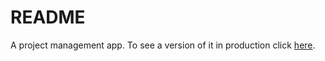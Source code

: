 # README

A project management app.
To see a version of it in production click <a href="https://project-management-rpmx.herokuapp.com">here</a>.
